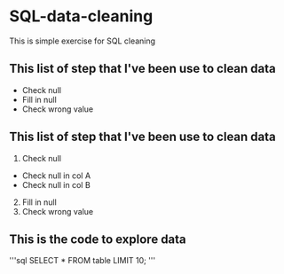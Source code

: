 # SQL-data-cleaning
This is simple exercise for SQL cleaning
## This list of step that I've been use to clean data
- Check null
- Fill in null
- Check wrong value
## This list of step that I've been use to clean data
1. Check null
  + Check null in col A
  + Check null in col B
2. Fill in null
3. Check wrong value
 
## This is the code to explore data
'''sql
SELECT * FROM table LIMIT 10;
'''
